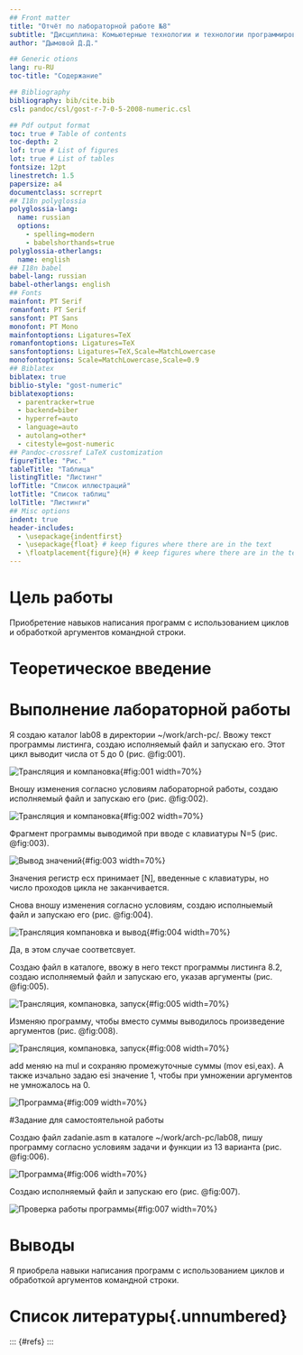 ```yaml
---
## Front matter
title: "Отчёт по лабораторной работе №8"
subtitle: "Дисциплина: Комьютерные технологии и технологии программирования"
author: "Дымовой Д.Д."

## Generic otions
lang: ru-RU
toc-title: "Содержание"

## Bibliography
bibliography: bib/cite.bib
csl: pandoc/csl/gost-r-7-0-5-2008-numeric.csl

## Pdf output format
toc: true # Table of contents
toc-depth: 2
lof: true # List of figures
lot: true # List of tables
fontsize: 12pt
linestretch: 1.5
papersize: a4
documentclass: scrreprt
## I18n polyglossia
polyglossia-lang:
  name: russian
  options:
	- spelling=modern
	- babelshorthands=true
polyglossia-otherlangs:
  name: english
## I18n babel
babel-lang: russian
babel-otherlangs: english
## Fonts
mainfont: PT Serif
romanfont: PT Serif
sansfont: PT Sans
monofont: PT Mono
mainfontoptions: Ligatures=TeX
romanfontoptions: Ligatures=TeX
sansfontoptions: Ligatures=TeX,Scale=MatchLowercase
monofontoptions: Scale=MatchLowercase,Scale=0.9
## Biblatex
biblatex: true
biblio-style: "gost-numeric"
biblatexoptions:
  - parentracker=true
  - backend=biber
  - hyperref=auto
  - language=auto
  - autolang=other*
  - citestyle=gost-numeric
## Pandoc-crossref LaTeX customization
figureTitle: "Рис."
tableTitle: "Таблица"
listingTitle: "Листинг"
lofTitle: "Список иллюстраций"
lotTitle: "Список таблиц"
lolTitle: "Листинги"
## Misc options
indent: true
header-includes:
  - \usepackage{indentfirst}
  - \usepackage{float} # keep figures where there are in the text
  - \floatplacement{figure}{H} # keep figures where there are in the text
---
```


# Цель работы

Приобретение навыков написания программ с использованием циклов и обработкой аргументов командной строки.

# Теоретическое введение


# Выполнение лабораторной работы

Я создаю каталог lab08 в директории ~/work/arch-pc/. Ввожу текст программы листинга, создаю исполняемый файл и запускаю его. Этот цикл выводит числа от 5 до 0 (рис. @fig:001).

![Трансляция и компановка](image/1.png){#fig:001 width=70%}

Вношу изменения согласно условиям лабораторной работы, создаю исполняемый файл и запускаю его (рис. @fig:002).

![Трансляция и компановка](image/2.png){#fig:002 width=70%}

Фрагмент программы выводимой при вводе с клавиатуры N=5 (рис. @fig:003).

![Вывод значений](image/3.png){#fig:003 width=70%}

Значения регистр ecx принимает [N], введенные с клавиатуры, но число проходов цикла не заканчивается. 

Снова вношу изменения согласно условиям, создаю исполныемый файл и запускаю его (рис. @fig:004).

![Трансляция компановка и вывод](image/4.png){#fig:004 width=70%}

Да, в этом случае соответсвует.

Создаю файл в каталоге, ввожу в него текст программы листинга 8.2, создаю исполняемый файл и запускаю его, указав аргументы (рис. @fig:005).

![Трансляция, компановка, запуск](image/5.png){#fig:005 width=70%}

Изменяю программу, чтобы вместо суммы выводилось произведение аргументов (рис. @fig:008).

![Трансляция, компановка, запуск](image/8.png){#fig:008 width=70%}

add меняю на mul и сохраняю промежуточные суммы (mov esi,eax). А также изчально задаю esi значение 1, чтобы при умножении аргументов не умножалось на 0. 

![Программа](image/9.png){#fig:009 width=70%}

#Задание для самостоятельной работы

Создаю файл zadanie.asm в каталоге ~/work/arch-pc/lab08, пишу программу согласно условиям задачи и функции из 13 варианта (рис. @fig:006).

![Программа](image/6.png){#fig:006 width=70%}

Создаю исполняемый файл и запускаю его (рис. @fig:007).

![Проверка работы программы](image/7.png){#fig:007 width=70%}

# Выводы

Я приобрела навыки написания программ с использованием циклов и обработкой аргументов командной строки.

# Список литературы{.unnumbered}

::: {#refs}
:::

